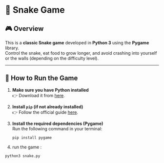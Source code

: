 # 🐍 Snake Game

## 🎮 Overview
This is a **classic Snake game** developed in **Python 3** using the **Pygame** library.  
Control the snake, eat food to grow longer, and avoid crashing into yourself or the walls (depending on the difficulty level).  

---

## 🚀 How to Run the Game

1. **Make sure you have Python installed**  
   👉 Download it from [here](https://www.python.org/downloads/).  

2. **Install `pip` (if not already installed)**  
   👉 Follow the official guide [here](https://pip.pypa.io/en/stable/installation/).  

3. **Install the required dependencies (Pygame)**  
   Run the following command in your terminal:  
   ```bash
   pip install pygame
4. run the game : 
```bash
python3 snake.py
```
